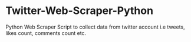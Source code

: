 # Twitter-Web-Scraper-Python
Python Web Scraper Script to collect data from twitter account i.e tweets, likes count, comments count etc.
